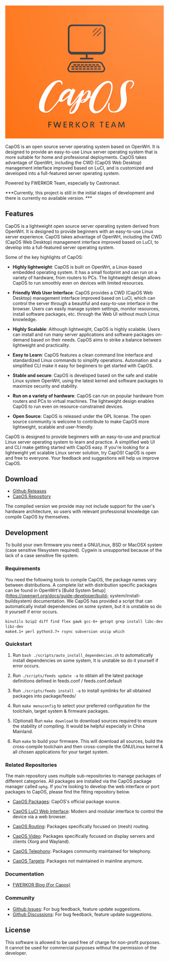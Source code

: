 ![OpenWrt logo](include/logo.png)

CapOS is an open source server operating system based on OpenWrt. It is designed to provide an easy-to-use Linux server operating system that is more suitable for home and professional deployments. CapOS takes advantage of OpenWrt, including the CWD (CapOS Web Desktop) management interface improved based on LuCI, and is customized and developed into a full-featured server operating system.

Powered by FWERKOR Team, especially by Castronaut.

***Currently, this project is still in the initial stages of development and there is currently no available version. ***


## Features

CapOS is a lightweight open source server operating system derived from OpenWrt. It is designed to provide beginners with an easy-to-use Linux server experience. CapOS takes advantage of OpenWrt, including the CWD (CapOS Web Desktop) management interface improved based on LuCI, to develop into a full-featured server operating system.

Some of the key highlights of CapOS:

* **Highly lightweight**: CapOS is built on OpenWrt, a Linux-based embedded operating system. It has a small footprint and can run on a variety of hardware, from routers to PCs. The lightweight design allows CapOS to run smoothly even on devices with limited resources.

* **Friendly Web User Interface**: CapOS provides a CWD (CapOS Web Desktop) management interface improved based on LuCI, which can control the server through a beautiful and easy-to-use interface in the browser. Users can easily manage system settings, monitor resources, install software packages, etc. through the Web UI without much Linux knowledge.

* **Highly Scalable**: Although lightweight, CapOS is highly scalable. Users can install and run many server applications and software packages on-demand based on their needs. CapOS aims to strike a balance between lightweight and practicality.

* **Easy to Learn**: CapOS features a clean command line interface and standardized Linux commands to simplify operations. Automation and a simplified CLI make it easy for beginners to get started with CapOS.

* **Stable and secure**: CapOS is developed based on the safe and stable Linux system OpenWrt, using the latest kernel and software packages to maximize security and stability.

* **Run on a variety of hardware**: CapOS can run on popular hardware from routers and PCs to virtual machines. The lightweight design enables CapOS to run even on resource-constrained devices.

* **Open Source**: CapOS is released under the GPL license. The open source community is welcome to contribute to make CapOS more lightweight, scalable and user-friendly.

CapOS is designed to provide beginners with an easy-to-use and practical Linux server operating system to learn and practice. A simplified web UI and CLI make getting started with CapOS easy. If you're looking for a lightweight yet scalable Linux server solution, try CapOS! CapOS is open and free to everyone. Your feedback and suggestions will help us improve CapOS.

## Download

* [Github Releases](https://github.com/fwerkor/capos/releases)
* [CapOS Repository](https://capos.fwerkor.com/repository)

The compiled version we provide may not include support for the user's hardware architecture, so users with relevant professional knowledge can compile CapOS by themselves.


## Development

To build your own firmware you need a GNU/Linux, BSD or MacOSX system (case sensitive filesystem required). Cygwin is unsupported because of the lack of a case sensitive file system.

### Requirements

You need the following tools to compile CapOS, the package names vary between distributions. A complete list with distribution specific packages can be found in OpenWrt's [Build System Setup](https://openwrt.org/docs/guide-developer/build- system/install-buildsystem)
documentation. We CapOS has provided a script that can automatically install dependencies on some system, but it is unstable so do it yourself if error occurs.

```
binutils bzip2 diff find flex gawk gcc-6+ getopt grep install libc-dev libz-dev
make4.1+ perl python3.7+ rsync subversion unzip which
```

### Quickstart

1. Run `bash ./scripts/auto_install_dependencies.sh` to automatically install dependencies on some system, It is unstable so do it yourself if error occurs.

2. Run `./scripts/feeds update -a` to obtain all the latest package definitions defined in feeds.conf / feeds.conf.default

3. Run `./scripts/feeds install -a` to install symlinks for all obtained packages into package/feeds/

4. Run `make menuconfig` to select your preferred configuration for the toolchain, target system & firmware packages.

5. (Optional) Run `make download` to download sources required to ensure the stability of compiling. It would be helpful especially in China Mainland.

6. Run `make` to build your firmware. This will download all sources, build the cross-compile toolchain and then cross-compile the GNU/Linux kernel & all chosen applications for your target system.

### Related Repositories

The main repository uses multiple sub-repositories to manage packages of
different categories. All packages are installed via the CapOS package
manager called `opkg`. If you're looking to develop the web interface or port
packages to CapOS, please find the fitting repository below.

* [CapOS Packages](https://github.com/fwerkor/capos-packages): CapOS's official package source.

* [CapOS LuCI Web Interface](https://github.com/fwerkor/capos-luci): Modern and modular interface to control the device via a web browser.

* [CapOS Routing](https://github.com/fwerkor/capos-routing): Packages specifically focused on (mesh) routing.

* [CapOS Video](https://github.com/fwerkor/capos-video): Packages specifically focused on display servers and clients (Xorg and Wayland).

* [CapOS Telephony](https://github.com/fwerkor/capos-video): Packages community maintained for telephony.
 
* [CapOS Targets](https://github.com/fwerkor/capos-video): Packages not maintained in mainline anymore.

### Documentation

* [FWERKOR Blog (For Capos)](https://blog.fwerkor.com/category/capos)

### Community

* [Github Issues](https://github.com/fwerkor/capos/issues): For bug feedback, feature update suggestions.
* [Github Discussions](https://github.com/fwerkor/capos/discussions): For bug feedback, feature update suggestions.

## License

This software is allowed to be used free of charge for non-profit purposes. It cannot be used for commercial purposes without the permission of the developer.

